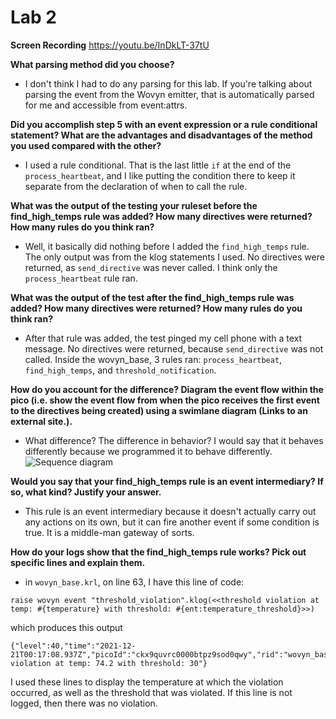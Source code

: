 # Lab 2

**Screen Recording**
https://youtu.be/InDkLT-37tU

**What parsing method did you choose?**
* I don't think I had to do any parsing for this lab.  If you're talking about parsing the event from the Wovyn emitter, that is automatically parsed for me and accessible from event:attrs.

**Did you accomplish step 5 with an event expression or a rule conditional statement? What are the advantages and disadvantages of the method you used compared with the other?**
* I used a rule conditional.  That is the last little `if` at the end of the `process_heartbeat`, and I like putting the condition there to keep it separate from the declaration of when to call the rule.

**What was the output of the testing your ruleset before the find_high_temps rule was added? How many directives were returned? How many rules do you think ran?**
* Well, it basically did nothing before I added the `find_high_temps` rule.  The only output was from the klog statements I used.  No directives were returned, as `send_directive` was never called.  I think only the `process_heartbeat` rule ran.

**What was the output of the test after the find_high_temps rule was added? How many directives were returned? How many rules do you think ran?**
* After that rule was added, the test pinged my cell phone with a text message.  No directives were returned, because `send_directive` was not called.  Inside the wovyn_base, 3 rules ran: `process_heartbeat`, `find_high_temps`, and `threshold_notification`.

**How do you account for the difference? Diagram the event flow within the pico (i.e. show the event flow from when the pico receives the first event to the directives being created) using a swimlane diagram (Links to an external site.).**
* What difference?  The difference in behavior?  I would say that it behaves differently because we programmed it to behave differently.  ![Sequence diagram](https://static.swimlanes.io/333954f71ca4c3e5f6fb052ceeb05ba7.png)


**Would you say that your find_high_temps rule is an event intermediary? If so, what kind? Justify your answer.**
* This rule is an event intermediary because it doesn't actually carry out any actions on its own, but it can fire another event if some condition is true.  It is a middle-man gateway of sorts.

**How do your logs show that the find_high_temps rule works? Pick out specific lines and explain them.**
* in `wovyn_base.krl`, on line 63, I have this line of code: 
```
raise wovyn event "threshold_violation".klog(<<threshold violation at temp: #{temperature} with threshold: #{ent:temperature_threshold}>>)
```
which produces this output 
```
{"level":40,"time":"2021-12-21T00:17:08.937Z","picoId":"ckx9quvrc0000btpz9sod0qwy","rid":"wovyn_base","txnId":"ckxfcxwl1005xvipze9nf0ola","val":"threshold_violation","msg":"threshold violation at temp: 74.2 with threshold: 30"}
```

I used these lines to display the temperature at which the violation occurred, as well as the threshold that was violated.  If this line is not logged, then there was no violation.